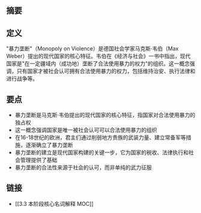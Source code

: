 ## 摘要


## 定义
"暴力垄断"（Monopoly on Violence）是德国社会学家马克斯·韦伯（Max Weber）提出的现代国家的核心特征。韦伯在《经济与社会》一书中指出，现代国家是"在一定疆域内（成功地）垄断了合法使用暴力的权力"的组织。这一概念强调，只有国家才被社会认可拥有合法使用暴力的权力，包括维持治安、执行法律和进行战争等。

## 要点
- 暴力垄断是马克斯·韦伯提出的现代国家的核心特征，指国家对合法使用暴力的独占权
- 这一概念强调国家是唯一被社会认可可以合法使用暴力的组织
- 在16-18世纪的欧洲，君主们通过削弱地方贵族的武装力量、建立常备军等措施，逐渐确立了暴力垄断
- 暴力垄断的建立是现代国家构建的关键一步，它为国家的税收、法律执行和社会管理提供了基础
- 暴力垄断的合法性来源于社会的认可，而非单纯的武力征服

## 链接
- [[3.3 本阶段核心名词解释 MOC]]
